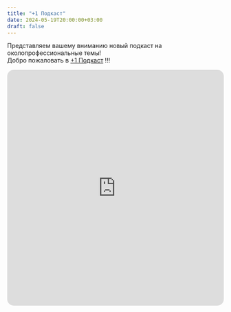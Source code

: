 ```yaml
---
title: "+1 Подкаст"
date: 2024-05-19T20:00:00+03:00
draft: false
---
```

Представляем вашему вниманию новый подкаст на околопрофессиональные темы!
</br> Добро пожаловать в [+1 Подкаст](https://t.me/plus1_podcast) !!!
<iframe src="https://podster.fm/new/player/large?episode=&modalPage=podcast&podcast=92343&playerType=podcast&showList=true&order=new&episodesCount=3&collection=undefined&theme=light&showPlayerCode=show&showAuditions=show&showDownload=hide&iframeStyles=%7B%22borderRadius%22%3A%2215px%22%2C%22width%22%3A%22100%25%22%7D&page=1" width="100%" height="549px" style="border: unset; outline: 0; background: white; border-radius: 15px"></iframe>
